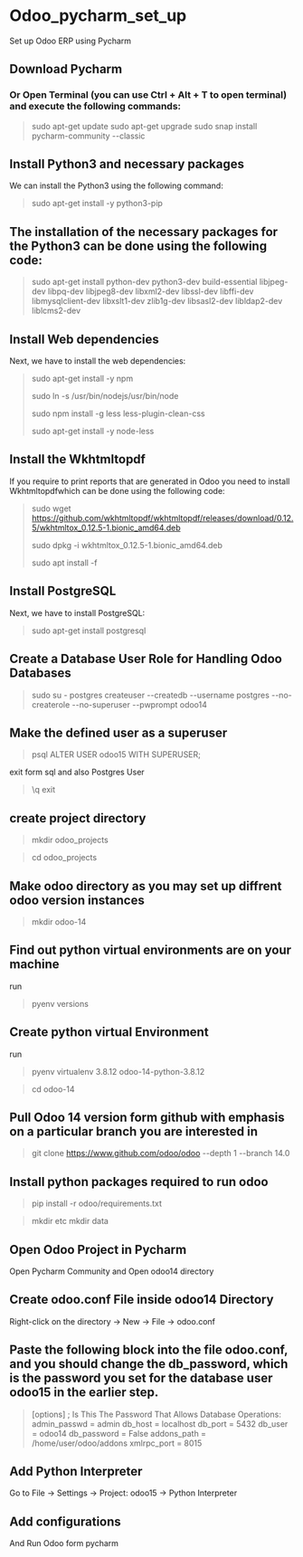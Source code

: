 # Odoo_pycharm_set_up
Set up Odoo ERP using Pycharm


## Download Pycharm
### Or Open Terminal (you can use Ctrl + Alt + T to open terminal) and execute the following commands:

> sudo apt-get update 
> sudo apt-get upgrade
> sudo snap install pycharm-community --classic

 ## Install Python3 and necessary packages

We can install the Python3 using the following command:

> sudo apt-get install -y python3-pip

## The installation of the necessary packages for the Python3 can be done using the following code:

> sudo apt-get install python-dev python3-dev build-essential libjpeg-dev libpq-dev libjpeg8-dev libxml2-dev libssl-dev libffi-dev libmysqlclient-dev libxslt1-dev zlib1g-dev libsasl2-dev libldap2-dev liblcms2-dev

## Install Web dependencies
Next, we have to install the web dependencies:
> sudo apt-get install -y npm
> 
> sudo ln -s /usr/bin/nodejs/usr/bin/node 
> 
> sudo npm install -g less less-plugin-clean-css 
> 
> sudo apt-get install -y node-less


 ## Install the Wkhtmltopdf
If you require to print reports that are generated in Odoo you need to install Wkhtmltopdfwhich can be done using the following code:
> sudo wget https://github.com/wkhtmltopdf/wkhtmltopdf/releases/download/0.12.5/wkhtmltox_0.12.5-1.bionic_amd64.deb 
> 
> sudo dpkg -i wkhtmltox_0.12.5-1.bionic_amd64.deb 
> 
> sudo apt install -f

## Install PostgreSQL
Next, we have to install PostgreSQL:

> sudo apt-get install postgresql

## Create a Database User Role for Handling Odoo Databases

> sudo su - postgres
> createuser --createdb --username postgres --no-createrole --no-superuser --pwprompt odoo14

## Make the defined user as a superuser
> psql
> ALTER USER odoo15 WITH SUPERUSER;

exit form sql and also Postgres User
> \q
> exit

## create project directory
> mkdir odoo_projects

> cd odoo_projects

## Make odoo directory as you may set up diffrent odoo version instances

> mkdir odoo-14


## Find out python virtual environments are on your machine

run 
> pyenv versions

## Create python virtual Environment

run 
> pyenv virtualenv 3.8.12 odoo-14-python-3.8.12

> cd odoo-14

## Pull Odoo 14 version form github with emphasis on a particular branch you are interested in

> git clone https://www.github.com/odoo/odoo --depth 1 --branch 14.0

## Install python packages required to run odoo
> pip install -r odoo/requirements.txt

> mkdir etc
> mkdir data

## Open Odoo Project in Pycharm
Open Pycharm Community and Open odoo14 directory

## Create odoo.conf File inside odoo14 Directory

Right-click on the directory -> New -> File -> odoo.conf

## Paste the following block into the file odoo.conf, and you should change the db_password, which is the password you set for the database user odoo15 in the earlier step.

> [options]
> ; Is This The Password That Allows Database Operations:
> admin_passwd = admin
> db_host = localhost
> db_port = 5432
> db_user = odoo14
> db_password = False
> addons_path = /home/user/odoo/addons
> xmlrpc_port = 8015


## Add Python Interpreter

Go to File -> Settings -> Project: odoo15 -> Python Interpreter

## Add configurations 

And Run Odoo form pycharm








